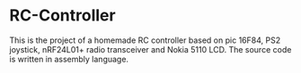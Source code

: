 # RC-Controller
 This is the project of a homemade RC controller based on pic 16F84, PS2 joystick, nRF24L01+ radio transceiver and Nokia 5110 LCD. The source code is written in assembly language. 
